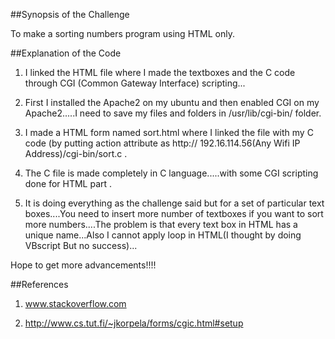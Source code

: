 ##Synopsis of the Challenge

To make a sorting numbers program using HTML only.

##Explanation of the Code

1. I linked the HTML file where I made the textboxes and the C code through CGI (Common Gateway Interface) scripting...

2. First I installed the Apache2 on my ubuntu and then enabled CGI on my Apache2.....I need to save my files and folders in /usr/lib/cgi-bin/  folder.

3. I made a HTML form named sort.html where I linked the file with my C code (by putting action attribute as http:// 192.16.114.56(Any Wifi IP Address)/cgi-bin/sort.c .

4. The C file is made completely in C language.....with some CGI scripting done for HTML part .

5. It is doing everything as the challenge said but for a set of particular text boxes....You need to insert more number of textboxes if you want to sort more numbers....The problem is that every text box in HTML has a unique name...Also I cannot apply loop in HTML(I thought by doing VBscript But no success)...

Hope to get more advancements!!!!

##References

1. www.stackoverflow.com

2. http://www.cs.tut.fi/~jkorpela/forms/cgic.html#setup
